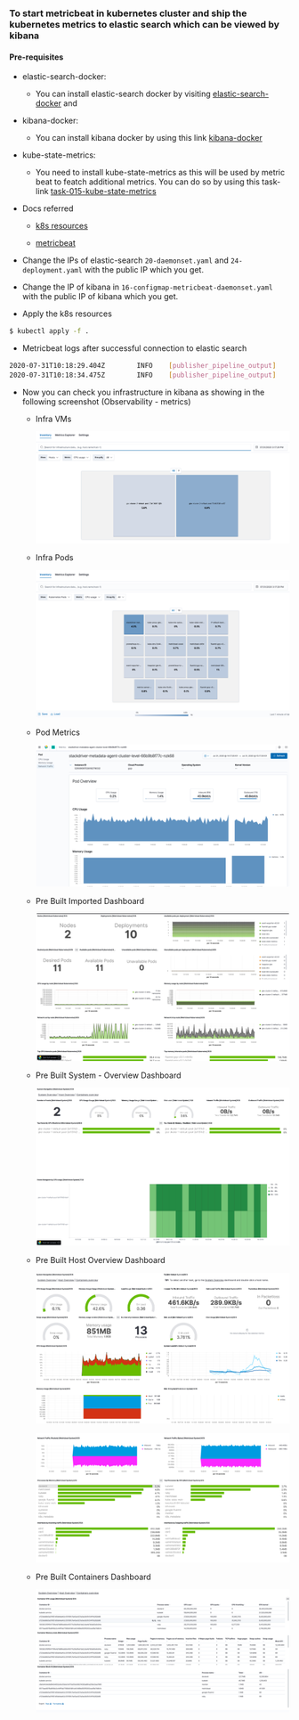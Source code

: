 ### To start metricbeat in kubernetes cluster and ship the kubernetes metrics to elastic search which can be viewed by kibana


#### Pre-requisites

- elastic-search-docker: 
    - You can install elastic-search docker by visiting [elastic-search-docker](https://github.com/codeaprendiz/ansible-kitchen/tree/master/playbooks/roles/elastic-search-cluster-docker) and 
- kibana-docker: 
    - You can install kibana docker by using this link [kibana-docker](https://github.com/codeaprendiz/ansible-kitchen/tree/master/playbooks/roles/kibana-docker)
- kube-state-metrics:
    - You need to install kube-state-metrics as this will be used by metric beat to featch additional metrics. You can 
      do so by using this task-link [task-015-kube-state-metrics](../task-015-kube-state-metrics)

- Docs referred

    - [k8s resources](https://raw.githubusercontent.com/elastic/beats/7.8/deploy/kubernetes/metricbeat-kubernetes.yaml)

    - [metricbeat](https://www.elastic.co/guide/en/beats/metricbeat/current/metricbeat-reference-yml.html)

- Change the IPs of elastic-search `20-daemonset.yaml` and `24-deployment.yaml` with the public IP which you get.

- Change the IP of kibana in `16-configmap-metricbeat-daemonset.yaml` with the public IP of kibana which you get.

- Apply the k8s resources 
```bash
$ kubectl apply -f .

```

- Metricbeat logs after successful connection to elastic search

```bash
2020-07-31T10:18:29.404Z        INFO    [publisher_pipeline_output]     pipeline/output.go:144  Connecting to backoff(elasticsearch(http://35.226.68.74:9200))
2020-07-31T10:18:34.475Z        INFO    [publisher_pipeline_output]     pipeline/output.go:152  Connection to backoff(elasticsearch(http://35.226.68.74:9200)) established
```

- Now you can check you infrastructure in kibana as showing in the following screenshot (Observability - metrics)

    - Infra VMs

        ![](.ReadMe_images/Infra-vms.png)

    - Infra Pods
    
        ![](.ReadMe_images/Infra-Pods.png)
        
    - Pod Metrics
    
        ![](.ReadMe_images/Pod-metrics.png)
        
    - Pre Built Imported Dashboard
    
        ![](.ReadMe_images/K8s-dashboard.png)
        
    - Pre Built System - Overview Dashboard
    
        ![](.ReadMe_images/system-overview.png)
        
    - Pre Built Host Overview Dashboard
    
        ![](.ReadMe_images/host-overview.png)
        
        ![](.ReadMe_images/host-overview-2.png)
        
    - Pre Built Containers Dashboard
    
        ![](.ReadMe_images/containers-overview.png)
     
        
        

    
    


